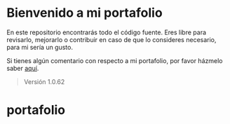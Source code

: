 # Bienvenido a mi portafolio

En este repositorio encontrarás todo el código fuente. Eres libre para revisarlo, mejorarlo o contribuir en caso de que lo consideres necesario, para mi sería un gusto.

Si tienes algún comentario con respecto a mi portafolio, por favor házmelo saber [aquí](https://github.com/jfbaquerocelis/Portafolio/issues).

> Versión 1.0.62
# portafolio
